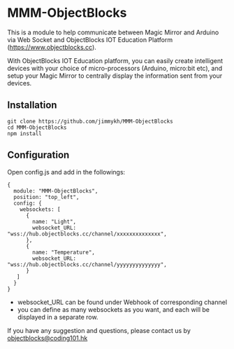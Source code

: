 # MMM-ObjectBlocks
This is a module to help communicate between Magic Mirror and Arduino via Web Socket and ObjectBlocks IOT Education Platform (https://www.objectblocks.cc).

With ObjectBlocks IOT Education platform, you can easily create intelligent devices with your choice of micro-processors (Arduino, micro:bit etc), and setup your Magic Mirror to centrally display the information sent from your devices.  

## Installation

```
git clone https://github.com/jimmykh/MMM-ObjectBlocks
cd MMM-ObjectBlocks
npm install
```

## Configuration

Open config.js and add in the followings:

```
{
  module: "MMM-ObjectBlocks",
  position: "top_left",
  config: {
    websockets: [
      { 
        name: "Light",
        websocket_URL: "wss://hub.objectblocks.cc/channel/xxxxxxxxxxxxxx",
      },
      { 
        name: "Temperature",
        websocket_URL: "wss://hub.objectblocks.cc/channel/yyyyyyyyyyyyyy",
      }
   ]
  }
}
```

- websocket_URL can be found under Webhook of corresponding channel
- you can define as many websockets as you want, and each will be displayed in a separate row.

If you have any suggestion and questions, please contact us by objectblocks@coding101.hk 
